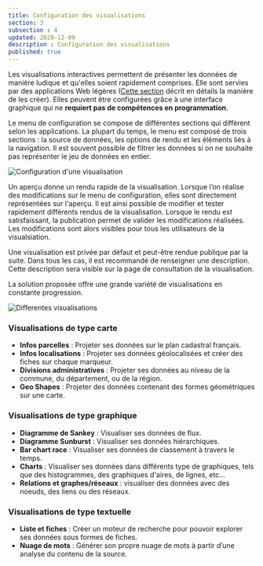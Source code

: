```yaml
---
title: Configuration des visualisations
section: 3
subsection : 4
updated: 2020-12-09
description : Configuration des visualisations
published: true
---
```


Les visualisations interactives permettent de présenter les données de manière ludique et qu'elles soient rapidement comprises. Elle sont servies par des applications Web légères ([Cette section](./interoperate/applications) décrit en détails la manière de les créer). Elles peuvent être configurées grâce à une interface graphique qui ne **requiert pas de compétences en programmation**.

Le menu de configuration se compose de différentes sections qui diffèrent selon les applications. La plupart du temps, le menu est composé de trois sections : la source de données, les options de rendu et les éléments liés à la navigation. Il est souvent possible de filtrer les données si on ne souhaite pas représenter le jeu de données en entier.

![Configuration d'une visualisation](./images/functional-presentation/configuration-visu.jpg)

Un aperçu donne un rendu rapide de la visualisation. Lorsque l’on réalise des modifications sur le menu de configuration, elles sont directement représentées sur l'aperçu. Il est ainsi possible de modifier et tester rapidement différents rendus de la visualisation. Lorsque le rendu est satisfaissant, la publication permet de valider les modifications réalisées. Les modifications sont alors visibles pour tous les utilisateurs de la visualsiation.

Une visualisation est privée par défaut et peut-être rendue publique par la suite. Dans tous les cas, il est recommandé de renseigner une description. Cette description sera visible sur la page de consultation de la visualisation.

La solution proposée offre une grande variété de visualisations en constante progression.

![Differentes visualisations](./images/functional-presentation/valorisations.jpg)

### Visualisations de type carte
* **Infos parcelles** : Projeter ses données sur le plan cadastral français.
* **Infos localisations** : Projeter ses données géolocalisées et créer des fiches sur chaque marqueur.
* **Divisions administratives** : Projeter ses données au niveau de la commune, du département, ou de la région.
* **Geo Shapes** : Projeter des données contenant des formes géométriques sur une carte.

### Visualisations de type graphique

* **Diagramme de Sankey** : Visualiser ses données de flux.
* **Diagramme Sunburst** : Visualiser ses données hiérarchiques.
* **Bar chart race** : Visualiser ses données de classement à travers le temps.
* **Charts** : Visualiser ses données dans différents type de graphiques, tels que des histogrammes, des graphiques d'aires, de lignes, etc…
* **Relations et graphes/réseaux** : visualiser des données avec des noeuds, des liens ou des réseaux.

### Visualisations de type textuelle

* **Liste et fiches** : Créer un moteur de recherche pour pouvoir explorer ses données sous formes de fiches.
* **Nuage de mots** : Générer son propre nuage de mots à partir d’une analyse du contenu de la source.
